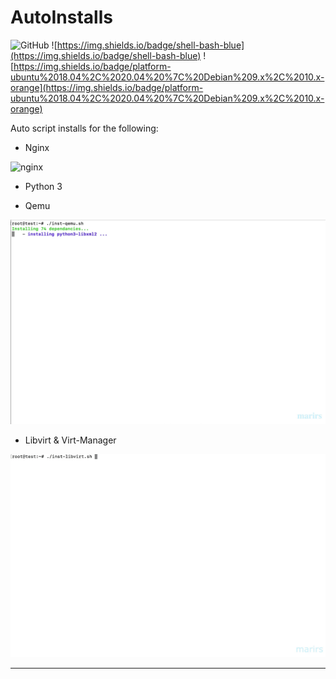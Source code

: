 AutoInstalls
=============
![GitHub](https://img.shields.io/github/license/marirs/autoinstalls)
![https://img.shields.io/badge/shell-bash-blue](https://img.shields.io/badge/shell-bash-blue)
![https://img.shields.io/badge/platform-ubuntu%2018.04%2C%2020.04%20%7C%20Debian%209.x%2C%2010.x-orange](https://img.shields.io/badge/platform-ubuntu%2018.04%2C%2020.04%20%7C%20Debian%209.x%2C%2010.x-orange)

Auto script installs for the following:

- Nginx

![nginx](nginx/docs/inst-nginx.gif)

- Python 3

- Qemu

![qemu](qemu/docs/inst-qemu.gif)

- Libvirt & Virt-Manager

![libvirt](qemu/docs/inst-libvirt.gif)


---
